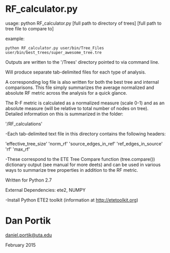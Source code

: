 # RF_calculator.py

usage: python RF_calculator.py [full path to directory of trees] [full path to tree file to compare to]

example:

`python RF_calculator.py user/bin/Tree_Files user/bin/best_trees/super_awesome_tree.tre`


Outputs are written to the '/Trees' directory pointed to via command line.

Will produce separate tab-delimited files for each type of analysis.

A corresponding log file is also written for both the best tree and internal
comparisons. This file simply summarizes the average normalized and absolute RF metric
across the analysis for a quick glance.

The R-F metric is calculated as a normalized measure (scale 0-1) and as 
an absolute measure (will be relative to total number of nodes on tree).
Detailed information on this is summarized in the folder:

'/RF_calculations'

-Each tab-delimited text file in this directory contains the following headers:

'effective_tree_size'	'norm_rf'	'source_edges_in_ref'	'ref_edges_in_source'	'rf'	'max_rf'


-These correspond to the ETE Tree Compare function (tree.compare()) dictionary output (see manual for more deets)
and can be used in various ways to summarize tree properties in addition to the RF metric.


Written for Python 2.7

External Dependencies: ete2, NUMPY

-Install Python ETE2 toolkit (information at http://etetoolkit.org) 
 
 
# Dan Portik

daniel.portik@uta.edu

February 2015

